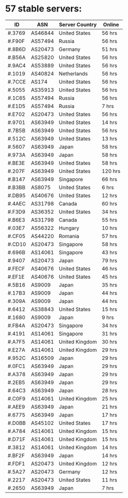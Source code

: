 # 57 stable servers:

| ID | ASN | Server Country | Online |
| ------ | ------ | ------ | ------ |
| #.3769 | AS46844 | United States | 56 hrs |
| #.F90F | AS57494 | Russia | 56 hrs |
| #.8B6D | AS20473 | Germany | 51 hrs |
| #.B56A | AS25820 | United States | 56 hrs |
| #.9AC4 | AS53889 | United States | 56 hrs |
| #.1019 | AS40824 | Netherlands | 56 hrs |
| #.7CCE | AS174 | United States | 56 hrs |
| #.5055 | AS35913 | United States | 56 hrs |
| #.1C65 | AS57494 | Russia | 56 hrs |
| #.E1D5 | AS57494 | Russia | 7 hrs |
| #.E702 | AS20473 | United States | 56 hrs |
| #.9701 | AS63949 | United States | 14 hrs |
| #.7B5B | AS63949 | United States | 56 hrs |
| #.512C | AS63949 | United States | 13 hrs |
| #.5607 | AS63949 | Japan | 58 hrs |
| #.973A | AS63949 | Japan | 58 hrs |
| #.BE3E | AS63949 | United States | 58 hrs |
| #.207F | AS63949 | United States | 120 hrs |
| #.B147 | AS63949 | Singapore | 66 hrs |
| #.B3BB | AS8075 | United States | 6 hrs |
| #.DB95 | AS40676 | United States | 12 hrs |
| #.4AEC | AS31798 | Canada | 60 hrs |
| #.F3D9 | AS36352 | United States | 34 hrs |
| #.B6E3 | AS31798 | Canada | 55 hrs |
| #.03E7 | AS56322 | Hungary | 10 hrs |
| #.CF05 | AS44220 | Romania | 57 hrs |
| #.CD10 | AS20473 | Singapore | 58 hrs |
| #.696B | AS14061 | Singapore | 43 hrs |
| #.9407 | AS20473 | Japan | 79 hrs |
| #.FECF | AS40676 | United States | 46 hrs |
| #.EF1E | AS40676 | United States | 45 hrs |
| #.5B16 | AS9009 | Japan | 35 hrs |
| #.17B3 | AS9009 | Japan | 44 hrs |
| #.309A | AS9009 | Japan | 44 hrs |
| #.6412 | AS38843 | United States | 15 hrs |
| #.1680 | AS9009 | Japan | 9 hrs |
| #.FB4A | AS20473 | Singapore | 34 hrs |
| #.4191 | AS14061 | Singapore | 31 hrs |
| #.A7F5 | AS14061 | United Kingdom | 30 hrs |
| #.E27A | AS14061 | United Kingdom | 29 hrs |
| #.952C | AS16509 | Japan | 29 hrs |
| #.0FC1 | AS63949 | Japan | 29 hrs |
| #.A378 | AS63949 | Japan | 29 hrs |
| #.2EB5 | AS63949 | Japan | 29 hrs |
| #.64C3 | AS63949 | Japan | 28 hrs |
| #.C0F9 | AS14061 | United Kingdom | 25 hrs |
| #.AEE9 | AS63949 | Japan | 21 hrs |
| #.6775 | AS63949 | Japan | 17 hrs |
| #.D0BB | AS45102 | United States | 17 hrs |
| #.A784 | AS14061 | United Kingdom | 15 hrs |
| #.D71F | AS14061 | United Kingdom | 15 hrs |
| #.3812 | AS14061 | United Kingdom | 14 hrs |
| #.BF2F | AS63949 | Japan | 14 hrs |
| #.FDF1 | AS20473 | United Kingdom | 12 hrs |
| #.5A27 | AS20473 | Germany | 12 hrs |
| #.2217 | AS20473 | United States | 11 hrs |
| #.2650 | AS63949 | Japan | 7 hrs |

